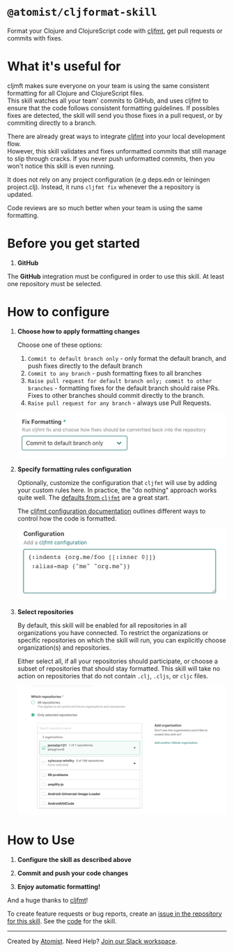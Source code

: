 # `@atomist/cljformat-skill`

Format your Clojure and ClojureScript code with [cljfmt][cljfmt], get pull
requests or commits with fixes.

<!---atomist-skill-readme:start--->

# What it's useful for

cljmft makes sure everyone on your team is using the same consistent formatting
for all Clojure and ClojureScript files.  
This skill watches all your team' commits to GitHub, and uses cljfmt to ensure
that the code follows consistent formatting guidelines. If possibles fixes are
detected, the skill will send you those fixes in a pull request, or by commiting
directly to a branch.

There are already great ways to integrate [cljfmt][cljfmt] into your local
development flow.  
However, this skill validates and fixes unformatted commits that still manage to
slip through cracks. If you never push unformatted commits, then you won't
notice this skill is even running.

It does not rely on any project configuration (e.g deps.edn or leiningen
project.clj). Instead, it runs `cljfmt fix` whenever the a repository is
updated.

Code reviews are so much better when your team is using the same formatting.

# Before you get started

1.  **GitHub**

The **GitHub** integration must be configured in order to use this skill. At
least one repository must be selected.

# How to configure

1.  **Choose how to apply formatting changes**

    Choose one of these options:

    1. `Commit to default branch only` - only format the default branch, and
       push fixes directly to the default branch
    2. `Commit to any branch` - push formatting fixes to all branches
    3. `Raise pull request for default branch only; commit to other branches` -
       formatting fixes for the default branch should raise PRs. Fixes to other
       branches should commit directly to the branch.
    4. `Raise pull request for any branch` - always use Pull Requests.

    ![screenshot1](docs/images/screenshot1.png)

2.  **Specify formatting rules configuration**

    Optionally, customize the configuration that `cljfmt` will use by adding
    your custom rules here. In practice, the "do nothing" approach works quite
    well. The
    [defaults from `cljfmt`](https://github.com/weavejester/cljfmt/blob/master/cljfmt/resources/cljfmt/indents/clojure.clj)
    are a great start.

    The [cljfmt configuration documentation][configuration] outlines different
    ways to control how the code is formatted.

    ![screenshot2](docs/images/screenshot2.png)

3.  **Select repositories**

    By default, this skill will be enabled for all repositories in all
    organizations you have connected. To restrict the organizations or specific
    repositories on which the skill will run, you can explicitly choose
    organization(s) and repositories.

    Either select all, if all your repositories should participate, or choose a
    subset of repositories that should stay formatted. This skill will take no
    action on repositories that do not contain `.clj`, `.cljs`, or `cljc` files.

    ![repo-filter](docs/images/repo-filter.png)

# How to Use

1. **Configure the skill as described above**

1. **Commit and push your code changes**

1. **Enjoy automatic formatting!**

And a huge thanks to [cljfmt][cljfmt]!

To create feature requests or bug reports, create an
[issue in the repository for this skill](https://github.com/atomist-skills/cljfmt-skill/issues).
See the [code](https://github.com/atomist-skills/cljfmt-skill) for the skill.

[cljfmt]: https://github.com/weavejester/cljfmt
[editor-support]: https://github.com/weavejester/cljfmt#editor-support
[configuration]: https://github.com/weavejester/cljfmt#configuration

<!---atomist-skill-readme:end--->

---

Created by [Atomist][atomist]. Need Help? [Join our Slack workspace][slack].

[atomist]: https://atomist.com/ "Atomist - How Teams Deliver Software"
[slack]: https://join.atomist.com/ "Atomist Community Slack"
